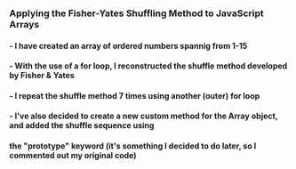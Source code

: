 ### Applying the Fisher-Yates Shuffling Method to JavaScript Arrays

#### - I have created an array of ordered numbers spannig from 1-15
#### - With the use of a for loop, I reconstructed the shuffle method developed by Fisher & Yates
#### - I repeat the shuffle method 7 times using another (outer) for loop
#### - I've also decided to create a new custom method for the Array object, and added the shuffle sequence using 
####   the "prototype" keyword (it's something I decided to do later, so I commented out my original code)